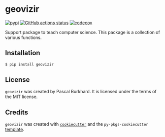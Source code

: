 # geovizir

[![pypi](https://pypi.org/project/geovizir/)](https://img.shields.io/pypi/v/geovizir) [![GitHub actions status](https://github.com/Nenuial/geovizir/actions?query=workflow%3Aci-cd)](https://github.com/Nenuial/geovizir/workflows/ci-cd/badge.svg) [![codecov](https://codecov.io/gh/Nenuial/geovizir/graph/badge.svg?token=QT0BMO1GE7)](https://codecov.io/gh/Nenuial/geovizir)

Support package to teach computer science. This package is a collection of various functions.

## Installation

```bash
$ pip install geovizir
```

## License

`geovizir` was created by Pascal Burkhard. It is licensed under the terms of the MIT license.

## Credits

`geovizir` was created with [`cookiecutter`](https://cookiecutter.readthedocs.io/en/latest/) and the `py-pkgs-cookiecutter` [template](https://github.com/py-pkgs/py-pkgs-cookiecutter).
